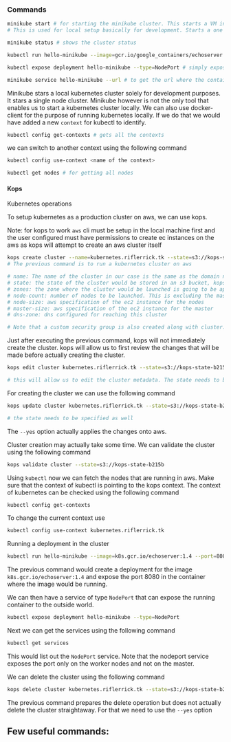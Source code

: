 ### Commands

```bash
minikube start # for starting the minikube cluster. This starts a VM in the background
# This is used for local setup basically for development. Starts a one node kubernetes cluster

minikube status # shows the cluster status

kubectl run hello-minikube --image=gcr.io/google_containers/echoserver:1.4 --port=8080 # run a container of a specified image in the cluster

kubectl expose deployment hello-minikube --type=NodePort # simply exposing the container

minikube service hello-minikube --url # to get the url where the container can be reached from

```
Minikube stars a local kubernetes cluster solely for development purposes. It stars a single node cluster. Minikube however is not the only tool that enables us to start a kubernetes cluster locally. We can also use docker-client for the purpose of running kubernetes locally. If we do that we would have added a new `context` for kubectl to identify. 

```bash
kubectl config get-contexts # gets all the contexts
```
we can switch to another context using the following command
```bash
kubectl config use-context <name of the context>
```
```bash
kubectl get nodes # for getting all nodes 
```

#### Kops
Kubernetes operations

To setup kubernetes as a production cluster on aws, we can use kops. 

Note: for kops to work `aws` cli must be setup in the local machine first and the user configured must have permissions to create ec instances on the aws as kops will attempt to create an aws cluster itself

```bash
kops create cluster --name=kubernetes.riflerrick.tk --state=s3://kops-state-b215b --zones=ap-south-1a --node-count=2 --node-size=t2.micro --master-size=t2.micro --dns-zone=kubernetes.riflerrick.tk 
# The previous command is to run a kubernetes cluster on aws

# name: The name of the cluster in our case is the same as the domain name
# state: the state of the cluster would be stored in an s3 bucket, kops-state-b215b
# zones: the zone where the cluster would be launched is going to be ap-south-1a. This refers to an availability zone in aws
# node-count: number of nodes to be launched. This is excluding the master
# node-size: aws specification of the ec2 instance for the nodes
# master-size: aws specification of the ec2 instance for the master
# dns-zone: dns configured for reaching this cluster

# Note that a custom security group is also created along with cluster.
```
Just after executing the previous command, kops will not immediately create the cluster. kops will allow us to first review the changes that will be made before actually creating the cluster.

```bash
kops edit cluster kubernetes.riflerrick.tk --state=s3://kops-state-b215b

# this will allow us to edit the cluster metadata. The state needs to be provided
```
For creating the cluster we can use the following command

```bash
kops update cluster kubernetes.riflerrick.tk --state=s3://kops-state-b215b --yes

# the state needs to be specified as well
```
The `--yes` option actually applies the changes onto aws. 

Cluster creation may actually take some time. We can validate the cluster using the following command

```bash
kops validate cluster --state=s3://kops-state-b215b
```

Using `kubectl` now we can fetch the nodes that are running in aws.
Make sure that the context of kubectl is pointing to the kops context. The context of kubernetes can be checked using the following command

```bash
kubectl config get-contexts
```
To change the current context use

```bash
kubectl config use-context kubernetes.riflerrick.tk
```

Running a deployment in the cluster
```bash
kubectl run hello-minikube --image=k8s.gcr.io/echoserver:1.4 --port=8080
```

The previous command would create a deployment for the image `k8s.gcr.io/echoserver:1.4` and expose the port 8080 in the container where the image would be running.

We can then have a service of type `NodePort` that can expose the running container to the outside world.
```bash
kubectl expose deployment hello-minikube --type=NodePort
```

Next we can get the services using the following command
```bash
kubectl get services
```

This would list out the `NodePort` service. Note that the nodeport service exposes the port only on the worker nodes and not on the master.  

We can delete the cluster using the following command
```bash
kops delete cluster kubernetes.riflerrick.tk --state=s3://kops-state-b215b
```
The previous command prepares the delete operation but does not actually delete the cluster straightaway. For that we need to use the `--yes` option

Few useful commands:
-------------------------------------------------

